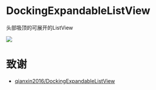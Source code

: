 # DockingExpandableListView

头部吸顶的可展开的ListView


![](https://github.com/qianxin2016/DockingExpandableListView/blob/master/Screenshot.gif)




# 致谢

- [qianxin2016/DockingExpandableListView](https://github.com/qianxin2016/DockingExpandableListView)